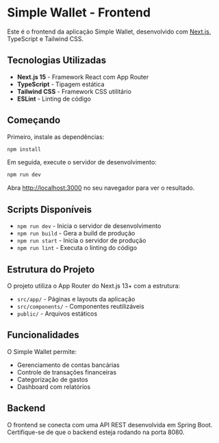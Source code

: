# Simple Wallet - Frontend

Este é o frontend da aplicação Simple Wallet, desenvolvido com [Next.js](https://nextjs.org), TypeScript e Tailwind CSS.

## Tecnologias Utilizadas

- **Next.js 15** - Framework React com App Router
- **TypeScript** - Tipagem estática
- **Tailwind CSS** - Framework CSS utilitário
- **ESLint** - Linting de código

## Começando

Primeiro, instale as dependências:

```bash
npm install
```

Em seguida, execute o servidor de desenvolvimento:

```bash
npm run dev
```

Abra [http://localhost:3000](http://localhost:3000) no seu navegador para ver o resultado.

## Scripts Disponíveis

- `npm run dev` - Inicia o servidor de desenvolvimento
- `npm run build` - Gera a build de produção
- `npm run start` - Inicia o servidor de produção
- `npm run lint` - Executa o linting do código

## Estrutura do Projeto

O projeto utiliza o App Router do Next.js 13+ com a estrutura:

- `src/app/` - Páginas e layouts da aplicação
- `src/components/` - Componentes reutilizáveis
- `public/` - Arquivos estáticos

## Funcionalidades

O Simple Wallet permite:

- Gerenciamento de contas bancárias
- Controle de transações financeiras
- Categorização de gastos
- Dashboard com relatórios

## Backend

O frontend se conecta com uma API REST desenvolvida em Spring Boot. Certifique-se de que o backend esteja rodando na porta 8080.
